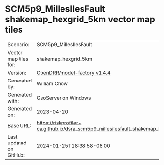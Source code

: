 # SCM5p9_MillesIlesFault shakemap_hexgrid_5km vector map tiles

|    			|			|
| --------------------- | --------------------- |
| Scenario:		| SCM5p9_MillesIlesFault		|
| Vector map tiles for:	| shakemap_hexgrid_5km		|
| Version:		| [OpenDRR/model-factory v1.4.4](https://github.com/OpenDRR/model-factory/releases/tag/v1.4.4)	|
| Generated by:		| William Chow	|
| Generated with:	| GeoServer on Windows	|
| Generated on:		| 2023-04-20	|
| Base URL:		| <https://riskprofiler-ca.github.io/dsra_scm5p9_millesilesfault_shakemap_hexgrid_5km/> |
| Last updated on GitHub: | 2024-01-25T18:38:58-08:00 |
